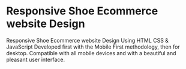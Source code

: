 
# Responsive Shoe Ecommerce website Design

Responsive Shoe Ecommerce website Design Using HTML CSS & JavaScript
Developed first with the Mobile First methodology, then for desktop.
Compatible with all mobile devices and with a beautiful and pleasant user interface.






